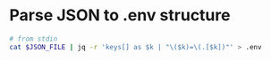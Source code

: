 # Parse JSON to .env structure
```bash
# from stdin
cat $JSON_FILE | jq -r 'keys[] as $k | "\($k)=\(.[$k])"' > .env
```
